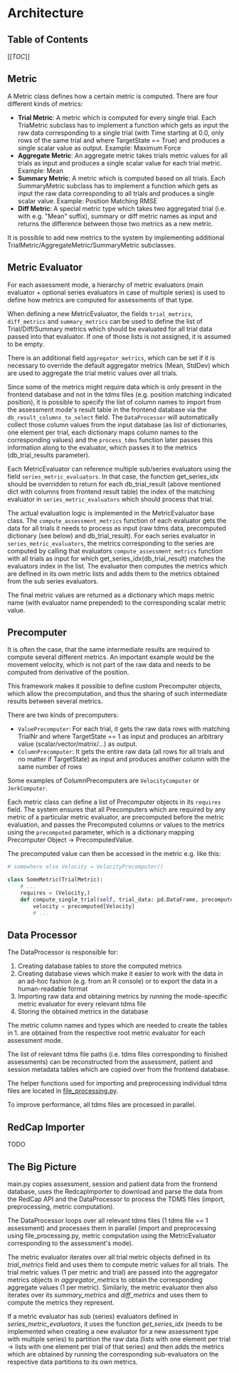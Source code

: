 # Architecture

## Table of Contents
[[_TOC_]]

## Metric
A Metric class defines how a certain metric is computed.
There are four different kinds of metrics:
- **Trial Metric**: A metric which is computed for every single trial. Each TriaMetric subclass has to implement a function which gets as input the raw data corresponding to a single trial (with Time starting at 0.0, only rows of the same trial and where TargetState == True) and produces a single scalar value as output. Example: Maximum Force
- **Aggregate Metric**: An aggregate metric takes trials metric values for all trials as input and produces a single scalar value for each trial metric. Example: Mean
- **Summary Metric**: A metric which is computed based on all trials. Each SummaryMetric subclass has to implement a function which gets as input the raw data corresponding to all trials and produces a single scalar value. Example: Position Matching RMSE
- **Diff Metric**: A special metric type which takes two aggregated trial (i.e. with e.g. "Mean" suffix), summary or diff metric names as input and returns the difference between those two metrics as a new metric.

It is possible to add new metrics to the system by implementing additional TrialMetric/AggregateMetric/SummaryMetric subclasses.

## Metric Evaluator

For each assessment mode, a hierarchy of metric evaluators (main evaluator + optional series evaluators in case of multiple series) is used to define how metrics are computed for assessments of that type.

When defining a new MetricEvaluator, the fields `trial_metrics`, `diff_metrics` and `summary_metrics` can be used to define the list of Trial/Diff/Summary metrics which should be evaluated for all trial data passed into that evaluator.
If one of those lists is not assigned, it is assumed to be empty.

There is an additional field `aggregator_metrics`, which can be set if it is necessary to override the default aggregator metrics (Mean, StdDev) which are used to aggregate the trial metric values over all trials.

Since some of the metrics might require data which is only present in the frontend database and not in the tdms files (e.g. position matching indicated position), it is possible to specify the list of column names to import from the assessment mode's result table in the frontend database via the `db_result_columns_to_select` field.
The `DataProcessor` will automatically collect those column values from the input database (as list of dictionaries, one element per trial, each dictionary maps column names to the corresponding values) and the `process_tdms` function later passes this information along to the evaluator, which passes it to the metrics (db_trial_results parameter).

Each MetricEvaluator can reference multiple sub/series evaluators using the field `series_metric_evaluators`. In that case, the function get_series_idx should be overridden to return for each db_trial_result (above mentioned dict with columns from frontend result table) the index of the matching evaluator in `series_metric_evaluators` which should process that trial.

The actual evaluation logic is implemented in the MetricEvaluator base class.
The `compute_assessment_metrics` function of each evaluator gets the data for all trials it needs to process as input (raw tdms data, precomputed dictionary (see below) and db_trial_result).
For each series evaluator in `series_metric_evaluators`, the metrics corresponding to the series are computed by calling that evaluators `compute_assessment_metrics` function with all trials as input for which get_series_idx(db_trial_result) matches the evaluators index in the list.
The evaluator then computes the metrics which are defined in its own metric lists and adds them to the metrics obtained from the sub series evaluators.

The final metric values are returned as a dictionary which maps metric name (with evaluator name prepended) to the corresponding scalar metric value.

## Precomputer

It is often the case, that the same intermediate results are required to compute several different metrics. An important example would be the movement velocity, which is not part of the raw data and needs to be computed from derivative of the position.

This framework makes it possible to define custom Precomputer objects, which allow the precomputation, and thus the sharing of such intermediate results between several metrics.

There are two kinds of precomputers:
- `ValuePrecomputer`: For each trial, it gets the raw data rows with matching TrialNr and where TargetState == 1 as input and produces an arbitrary value (scalar/vector/matrix/...) as output.
- `ColumnPrecomputer`: It gets the entire raw data (all rows for all trials and no matter if TargetState) as input and produces another column with the same number of rows

Some examples of ColumnPrecomputers are `VelocityComputer` or `JerkComputer`.

Each metric class can define a list of Precomputer objects in its `requires` field. The system ensures that all Precomputers which are required by any metric of a particular metric evaluator, are precomputed before the metric evaluation, and passes the Precomputed columns or values to the metrics using the `precomputed` parameter, which is a dictionary mapping
Precomputer Object -> PrecomputedValue.

The precomputed value can then be accessed in the metric e.g. like this:
```python
# somewhere else Velocity = VelocityPrecomputer()

class SomeMetric(TrialMetric):
    # ...
    requires = (Velocity,)
    def compute_single_trial(self, trial_data: pd.DataFrame, precomputed: PrecomputeDict, db_trial_result: RowType) -> Scalar:
        velocity = precomputed[Velocity]
        # ...
```

## Data Processor

The DataProcessor is responsible for:
1. Creating database tables to store the computed metrics
2. Creating database views which make it easier to work with the data in an ad-hoc fashion (e.g. from an R console) or to export the data in a human-readable format
3. Importing raw data and obtaining metrics by running the mode-specific metric evaluator for every relevant tdms file
4. Storing the obtained metrics in the database

The metric column names and types which are needed to create the tables in 1. are obtained from the respective root metric evaluator for each assessment mode.

The list of relevant tdms file paths (i.e. tdms files corresponding to finished assessments) can be reconstructed from the assessment, patient and session metadata tables which are copied over from the frontend database.

The helper functions used for importing and preprocessing individual tdms files are located in [file_processing.py].

To improve performance, all tdms files are processed in parallel.

## RedCap Importer

TODO

## The Big Picture

main.py copies assessment, session and patient data from the frontend database, uses the RedcapImporter to download and parse the data from the RedCap API and the DataProcessor to process the TDMS files (import, preprocessing, metric computation).

The DataProcessor loops over all relevant tdms files (1 tdms file == 1 assessment) and processes them in parallel (import and preprocessing using file_processing.py, metric computation using the MetricEvaluator corresponding to the assessment's mode).

The metric evaluator iterates over all trial metric objects defined in its *trial_metrics* field and uses them to compute metric values for all trials. The trial metric values (1 per metric and trial) are passed into the aggregator metrics objects in *aggregator_metrics* to obtain the corresponding aggregate values (1 per metric). Similarly, the metric evaluator then also iterates over its *summary_metrics* and *diff_metrics* and uses them to compute the metrics they represent.

If a metric evaluator has sub (series) evaluators defined in *series_metric_evaluators*, it uses the function *get_series_idx* (needs to be implemented when creating a new evaluator for a new assessment type with multiple series) to partition the raw data (lists with one element per trial -> lists with one element per trial of that series) and then adds the metrics which are obtained by running the corresponding sub-evaluators on the respective data partitions to its own metrics.


[file_processing.py]: ../mike_analysis/core/file_processing.py